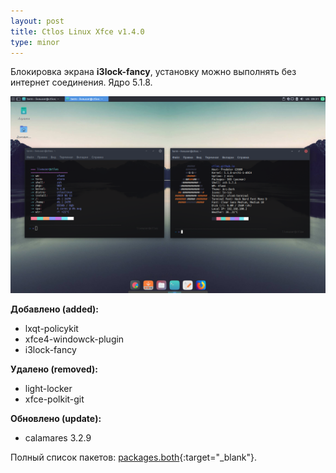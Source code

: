 ```yaml
---
layout: post
title: Ctlos Linux Xfce v1.4.0
type: minor
---
```


Блокировка экрана **i3lock-fancy**, установку можно выполнять без интернет соединения. Ядро 5.1.8.

![Xfce v1.4.0](/wiki/images/changelog/xfce1-4-0.png)

**Добавлено (added):**

- lxqt-policykit
- xfce4-windowck-plugin
- i3lock-fancy

**Удалено (removed):**

- light-locker
- xfce-polkit-git

**Обновлено (update):**

- calamares 3.2.9

Полный список пакетов: [packages.both](https://github.com/ctlos/ctlosiso/blob/e3b9f5b58668258ad3e562657a17c11fea356edb/packages.both){:target="_blank"}.
